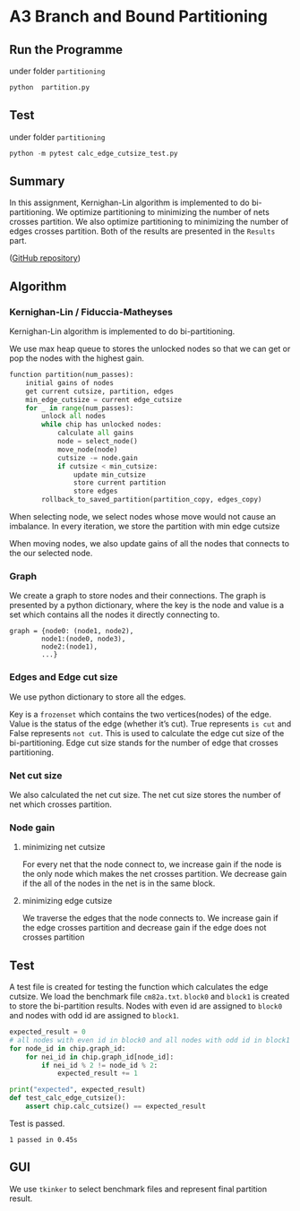 # A3 Branch and Bound Partitioning

## Run the Programme

under folder `partitioning`

```python
python  partition.py
```

## Test

under folder `partitioning`

```python
python -m pytest calc_edge_cutsize_test.py
```

## Summary

In this assignment, Kernighan-Lin algorithm is implemented to do bi-partitioning. We optimize partitioning to minimizing the number of nets crosses partition. We also optimize partitioning to minimizing the number of edges crosses partition. Both of the results are presented in the `Results` part.

([GitHub repository](https://github.com/TAN-ZIXUAN/CPEN513/tree/main/partitioning))

## Algorithm

### Kernighan-Lin /  Fiduccia-Matheyses

Kernighan-Lin algorithm is implemented to do bi-partitioning. 

We use max heap queue to stores the unlocked nodes so that we can get or pop the nodes with the  highest gain. 

```python
function partition(num_passes):
    initial gains of nodes
    get current cutsize, partition, edges
    min_edge_cutsize = current edge_cutsize
    for _ in range(num_passes):
        unlock all nodes
        while chip has unlocked nodes:
        	calculate all gains
            node = select_node()
            move_node(node)
            cutsize -= node.gain
            if cutsize < min_cutsize:
                update min_cutsize
                store current partition
                store edges
        rollback_to_saved_partition(partition_copy, edges_copy)        
```

When selecting node, we select nodes whose move would not cause an imbalance. In every iteration, we store the partition with min edge cutsize

When moving nodes, we also update gains of all the nodes that connects to the our selected node.

### Graph

We create a graph to store nodes and their connections. The graph is presented by a python dictionary, where the key is the node and value is a set which contains all the nodes it directly connecting to.

```
graph = {node0: (node1, node2),
		node1:(node0, node3),
		node2:(node1),
		...}
```

### Edges  and Edge cut size

We use python dictionary to store all the edges. 

Key is a `frozenset` which contains the two vertices(nodes) of the edge. Value is the status of the edge (whether it’s cut). True represents `is cut` and False represents `not cut`. This is used to calculate the edge cut size of the bi-partitioning. Edge cut size stands for the number of edge that crosses partitioning.

### Net cut size

We also calculated the net cut size. The net cut size stores the number of net which crosses partition.

### Node gain

1. minimizing net cutsize

   For every net that the node connect to, we increase gain if the node is the only node which makes the net crosses partition. We decrease gain if the all of the nodes in the net is in the same block.

2. minimizing edge cutsize

   We traverse the edges that the node connects to. We increase gain if the edge crosses partition and decrease gain if the edge does not crosses partition


## Test

A test file is created for testing the function which calculates the edge cutsize. We load the benchmark file `cm82a.txt`. `block0` and `block1` is created to store the bi-partition results. Nodes with even id are assigned to `block0` and nodes with odd id are assigned to `block1`.

```python
expected_result = 0
# all nodes with even id in block0 and all nodes with odd id in block1
for node_id in chip.graph_id:
    for nei_id in chip.graph_id[node_id]:
        if nei_id % 2 != node_id % 2:
            expected_result += 1

print("expected", expected_result)
def test_calc_edge_cutsize():
    assert chip.calc_cutsize() == expected_result
```

Test is passed.

`1 passed in 0.45s`

## GUI

We use `tkinker` to select benchmark files and represent final partition result.
